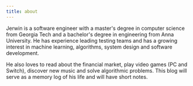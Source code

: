 ```yaml
---
title: about
---
```


Jerwin is a software engineer with a master's degree in computer science from Georgia Tech and a bachelor's degree in engineering from Anna University. He has experience leading testing teams and has a growing interest in machine learning, algorithms, system design and software development.

He also loves to read about the financial market, play video games (PC and Switch), discover new music and solve algorithmic problems. This blog will serve as a memory log of his life and will have short notes.